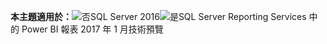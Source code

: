 **本主題適用於：**![否](media/no.png)SQL Server 2016![是](media/yes.png)SQL Server Reporting Services 中的 Power BI 報表 2017 年 1 月技術預覽